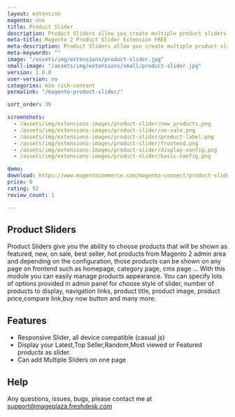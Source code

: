 ```yaml
---
layout: extension
magento: one
title: Product Slider
description: Product Sliders allow you create multiple product sliders from different sources and display on what you want to.
meta-title: Magento 2 Product Slider Extension FREE
meta-description: Product Sliders allow you create multiple product sliders from different sources and display on what you want to.
meta-keywords: ""
image: "/assets/img/extensions/product-slider.jpg"
small-image: "/assets/img/extensions/small/product-slider.jpg"
version: 1.0.0
user-version: no
categories: m1e rich-content
permalink: "/magento-product-slider/"

sort_order: 30

screenshots:
  - /assets/img/extensions-images/product-slider/new_products.png
  - /assets/img/extensions-images/product-slider/on-sale.png
  - /assets/img/extensions-images/product-slider/product-label.png
  - /assets/img/extensions-images/product-slider/frontend.png
  - /assets/img/extensions-images/product-slider/display-config.png
  - /assets/img/extensions-images/product-slider/basic-config.png

demo: 
download: https://www.magentocommerce.com/magento-connect/product-sliders-new-featured-on-sale-most-view-best-seller-product.html
price: 0
rating: 92
review_count: 1

---
```


Product Sliders
----------------

Product Sliders give you the ability to choose products that will be shown as featured, new, on sale, best seller, hot products from Magento 2 admin area and depending on the configuration, those products can be shown on any page on frontend such as homepage, category page, cms page ... 
With this module you can easily manage products appearance. You can specify lots of options provided in admin panel for choose style of slider, number of products to display, navigation links, product title, product image, product price,compare link,buy now button and many more.

Features
----------------

- Responsive Slider, all device compatible (casual js) 
- Display your Latest,Top Seller,Random,Most viewed or Featured products as slider.
- Can add Multiple Sliders on one page

Help
----------------

Any questions, issues, bugs, please contact me at support@mageplaza.freshdesk.com